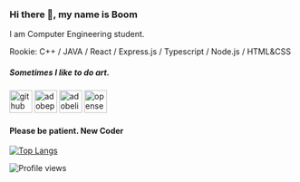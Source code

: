<!-- ![](cat.gif) -->

<!--
**0736b/0736b** is a ✨ _special_ ✨ repository because its `README.md` (this file) appears on your GitHub profile.
![0736b's github stats](https://github-readme-stats.vercel.app/api?username=0736b)
![0736b's github stats](https://github-readme-stats.vercel.app/api?username=0736b)
![](vtec.gif) -->


### Hi there 👋, my name is Boom
I am Computer Engineering student.

Rookie: C++ / JAVA / React / Express.js / Typescript / Node.js / HTML&CSS
##### Sometimes I like to do art.



[<img src='https://cdn.jsdelivr.net/npm/simple-icons@3.0.1/icons/github.svg' alt='github' height='40'>](https://github.com/0736b/generativeArts)  [<img src='https://cdn.jsdelivr.net/npm/simple-icons@3.0.1/icons/adobephotoshop.svg' alt='adobephotoshop' height='40'>](https://github.com/0736b/)  [<img src='https://cdn.jsdelivr.net/npm/simple-icons@3.0.1/icons/adobelightroomcc.svg' alt='adobelightroomcc' height='40'>](https://github.com/0736b/)  [<img src='https://storage.googleapis.com/opensea-static/Logomark/Logomark-Blue.png' alt='opensea.io' height='40'>](https://opensea.io/collection/generativeworm)  
#### Please be patient. New Coder
[![Top Langs](https://github-readme-stats.vercel.app/api/top-langs/?username=0736b&layout=compact)](https://github.com/anuraghazra/github-readme-stats)

<!-- ![GitHub metrics](https://metrics.lecoq.io/0736b)   -->

![Profile views](https://gpvc.arturio.dev/0736b)  
